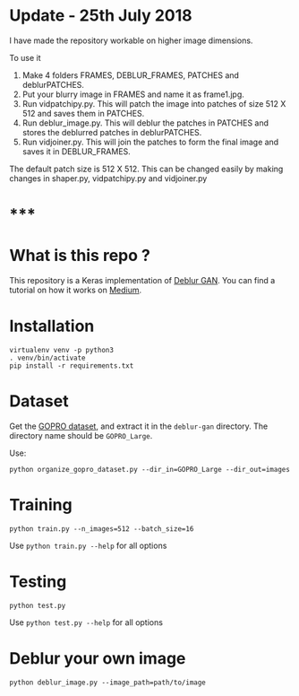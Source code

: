 # Update - 25th July 2018
I have made the repository workable on higher image dimensions. 

To use it


1) Make 4 folders FRAMES, DEBLUR_FRAMES, PATCHES and deblurPATCHES.
2) Put your blurry image in FRAMES and name it as frame1.jpg.
3) Run vidpatchipy.py.  This will patch the image into patches of size 512 X 512 and saves them in PATCHES.
4) Run deblur_image.py. This will deblur the patches in PATCHES and stores the deblurred patches in deblurPATCHES.
5) Run vidjoiner.py. This will join the patches to form the final image and saves it in DEBLUR_FRAMES.

The default patch size is 512 X 512. This can be changed easily by making changes in shaper.py, vidpatchipy.py and vidjoiner.py
# ***

# What is this repo ?

This repository is a Keras implementation of [Deblur GAN](https://arxiv.org/pdf/1711.07064.pdf). You can find a tutorial on how it works on [Medium](https://blog.sicara.com/keras-generative-adversarial-networks-image-deblurring-45e3ab6977b5).

# Installation

```
virtualenv venv -p python3
. venv/bin/activate
pip install -r requirements.txt
```

# Dataset

Get the [GOPRO dataset](https://drive.google.com/file/d/1H0PIXvJH4c40pk7ou6nAwoxuR4Qh_Sa2/view?usp=sharing), and extract it in the `deblur-gan` directory. The directory name should be `GOPRO_Large`.

Use:
```
python organize_gopro_dataset.py --dir_in=GOPRO_Large --dir_out=images
```


# Training

```
python train.py --n_images=512 --batch_size=16
```

Use `python train.py --help` for all options

# Testing

```
python test.py
```

Use `python test.py --help` for all options

# Deblur your own image

```
python deblur_image.py --image_path=path/to/image
```
